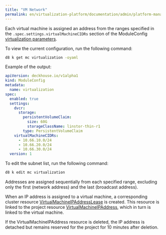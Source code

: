 ```yaml
---
title: "VM Network"
permalink: en/virtualization-platform/documentation/admin/platform-management/network/vm-network.html
---
```


Each virtual machine is assigned an address from the ranges specified in the `.spec.settings.virtualMachineCIDRs` section of the ModuleConfig [virtualization parameters](/products/virtualization-platform/reference/mc.html#virtualization).

To view the current configuration, run the following command:

```bash
d8 k get mc virtualization -oyaml
```

Example of the output:

```yaml
apiVersion: deckhouse.io/v1alpha1
kind: ModuleConfig
metadata:
  name: virtualization
spec:
  enabled: true
  settings:
    dvcr:
      storage:
        persistentVolumeClaim:
          size: 60G
          storageClassName: linstor-thin-r1
        type: PersistentVolumeClaim
    virtualMachineCIDRs:
      - 10.66.10.0/24
      - 10.66.20.0/24
      - 10.66.30.0/24
  version: 1
```

To edit the subnet list, run the following command:

```bash
d8 k edit mc virtualization
```

Addresses are assigned sequentially from each specified range,
excluding only the first (network address) and the last (broadcast address).

When an IP address is assigned to a virtual machine, a corresponding cluster resource [VirtualMachineIPAddressLease](/modules/virtualization/cr.html#virtualmachineipaddresslease) is created.
This resource is linked to the project resource [VirtualMachineIPAddress](/modules/virtualization/cr.html#virtualmachineipaddress), which in turn is linked to the virtual machine.

If the VirtualMachineIPAddress resource is deleted, the IP address is detached but remains reserved for the project for 10 minutes after deletion.

